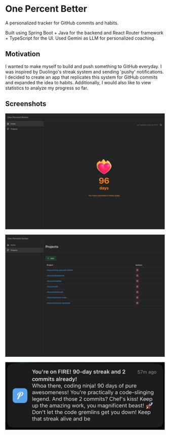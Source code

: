 # One Percent Better

A personalized tracker for GitHub commits and habits.

Built using Spring Boot + Java for the backend and React Router framework + TypeScript for the UI. Used Gemini as LLM for personalized coaching.

## Motivation

I wanted to make myself to build and push something to GitHub everyday. I was inspired by Duolingo's streak system and sending 'pushy' notifications. I decided to create an app that replicates this system for GitHub commits and expanded the idea to habits. Additionally, I would also like to view statistics to analyze my progress so far.

## Screenshots

![](docs/screenshot_home.png)

![](docs/screenshot_projects.png)

![](docs/screenshot_notification.jpeg)
